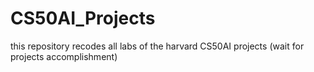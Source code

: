 # CS50AI_Projects
this repository recodes all labs of the harvard CS50AI  projects (wait for projects accomplishment) 
